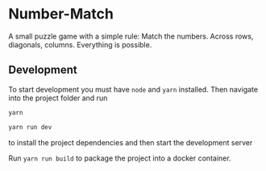 # Number-Match

A small puzzle game with a simple rule: Match the numbers. Across rows, diagonals, columns. Everything is possible.

## Development

To start development you must have `node` and `yarn` installed. Then navigate into the project folder and run 

```bash
yarn

yarn run dev
```

to install the project dependencies and then start the development server

Run `yarn run build` to package the project into a docker container.
